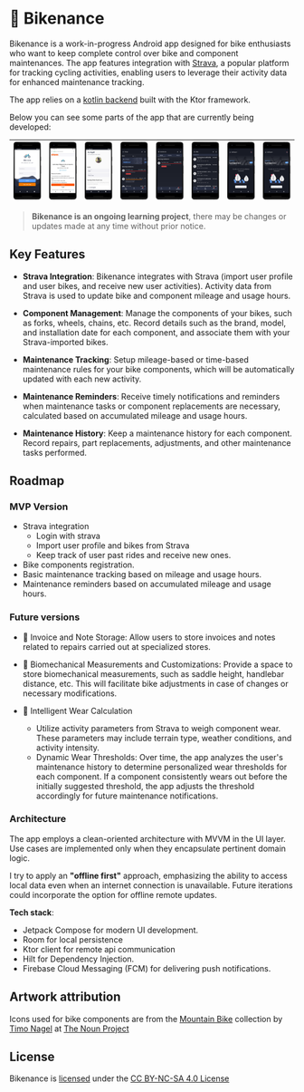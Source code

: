 # 🚴‍ Bikenance

Bikenance is a work-in-progress Android app designed for bike enthusiasts who want to keep complete control over bike and component
maintenances. The app features integration with [Strava](https://strava.com/), a popular platform for tracking cycling activities,
enabling users to leverage their activity data for enhanced maintenance tracking.

The app relies on a [kotlin backend](https://github.com/angelpinheiro/bikenance-backend) built with the Ktor framework.

Below you can see some parts of the app that are currently being developed:

| <img src="assets/1.png" width="120"> | <img src="assets/2.png" width="120"> | <img src="assets/3.png" width="120"> | <img src="assets/4.png" width="120"> | <img src="assets/5.png" width="120"> | <img src="assets/6.png" width="120"> | <img src="assets/7.png" width="120"> | <img src="assets/7.png" width="120"> |
|:------------------------------------:|:------------------------------------:|:------------------------------------:|:------------------------------------:|:------------------------------------:|:------------------------------------:|:------------------------------------:|:------------------------------------:|

> **Bikenance is an ongoing learning project**, there may be changes or updates made at any time without prior notice.

## Key Features

- **Strava Integration**: Bikenance integrates with Strava (import user profile and user bikes, and receive new user activities). Activity
  data from Strava is used to update bike and component mileage and usage hours.

- **Component Management**: Manage the components of your bikes, such as forks, wheels, chains, etc. Record details such as the brand,
  model, and installation date for each component, and associate them with your Strava-imported bikes.

- **Maintenance Tracking**: Setup mileage-based or time-based maintenance rules for your bike components, which will be automatically
  updated with each new activity.

- **Maintenance Reminders**: Receive timely notifications and reminders when maintenance tasks or component replacements are necessary,
  calculated based on accumulated mileage and usage hours.

- **Maintenance History**: Keep a maintenance history for each component. Record
  repairs, part replacements, adjustments, and other maintenance tasks performed.

## Roadmap

### MVP Version

- Strava integration
  - Login with strava
  - Import user profile and bikes from Strava
  - Keep track of user past rides and receive new ones.
- Bike components registration.
- Basic maintenance tracking based on mileage and usage hours.
- Maintenance reminders based on accumulated mileage and usage hours.

### Future versions

- 📄 Invoice and Note Storage: Allow users to store invoices and notes related to repairs carried out
  at specialized stores.

- 📏 Biomechanical Measurements and Customizations: Provide a space to store biomechanical
  measurements, such as saddle height, handlebar distance, etc. This will facilitate bike
  adjustments in case of changes or necessary modifications.

- 🧠 Intelligent Wear Calculation
  - Utilize activity parameters from Strava to weigh component wear. These parameters may include
    terrain type, weather conditions, and activity intensity.
  - Dynamic Wear Thresholds: Over time, the app analyzes the user's maintenance history to
    determine personalized wear thresholds for each component. If a component consistently wears
    out before the initially suggested threshold, the app adjusts the threshold accordingly for
    future maintenance notifications.

### Architecture

The app employs a clean-oriented architecture with MVVM in the UI layer. Use cases are implemented only when they encapsulate
pertinent domain logic.

I try to apply an **"offline first"** approach, emphasizing the ability to access local data even when an internet
connection is unavailable. Future iterations could incorporate the option for offline remote updates.

**Tech stack**:

- Jetpack Compose for modern UI development.
- Room for local persistence
- Ktor client for remote api communication
- Hilt for Dependency Injection.
- Firebase Cloud Messaging (FCM) for delivering push notifications.

## Artwork attribution

Icons used for bike components are from
the [Mountain Bike](https://thenounproject.com/timo40/collection/mountain-bike)
collection by [Timo Nagel](https://thenounproject.com/timo40/)
at [The Noun Project ](https://thenounproject.com)

## License

Bikenance is [licensed](LICENSE.md) under
the [CC BY-NC-SA 4.0 License](https://creativecommons.org/licenses/by-nc-sa/4.0/)



